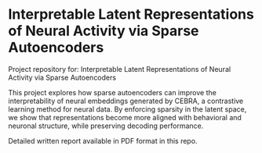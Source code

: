 # Interpretable Latent Representations of Neural Activity via Sparse Autoencoders
Project repository for: Interpretable Latent Representations of Neural Activity via Sparse Autoencoders

This project explores how sparse autoencoders can improve the interpretability of neural embeddings generated by CEBRA, a contrastive learning method for neural data. By enforcing sparsity in the latent space, we show that representations become more aligned with behavioral and neuronal structure, while preserving decoding performance.

Detailed written report available in PDF format in this repo.

